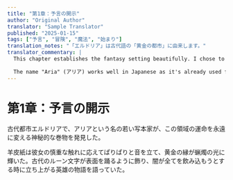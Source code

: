```yaml
---
title: "第1章：予言の開示"
author: "Original Author"
translator: "Sample Translator"
published: "2025-01-15"
tags: ["予言", "冒険", "魔法", "始まり"]
translation_notes: "「エルドリア」は古代語の「黄金の都市」に由来します。"
translator_commentary: |
  This chapter establishes the fantasy setting beautifully. I chose to translate "Prophecy Unveiled" as "予言の開示" to emphasize the revelation aspect rather than just "prophecy" (予言).
  
  The name "Aria" (アリア) works well in Japanese as it's already used for musical terms. I kept "Eldoria" (エルドリア) in katakana to maintain the fantasy feel.
---
```


# 第1章：予言の開示

古代都市エルドリアで、アリアという名の若い写本家が、この領域の運命を永遠に変える神秘的な巻物を発見した。

羊皮紙は彼女の慎重な触れに応えてぱりぱりと音を立て、黄金の縁が蝋燭の光に輝いた。古代のルーン文字が表面を踊るように飾り、闇が全てを飲み込もうとする時に立ち上がる英雄の物語を語っていた。